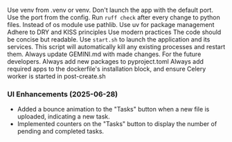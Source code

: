 Use venv from .venv or venv.
Don't launch the app with the default port. Use the port from the config.
Run `ruff check` after every change to python files.
Instead of os module use pathlib.
Use uv for package management
Adhere to DRY and KISS principles
Use modern practices
The code should be concise but readable.
Use `start.sh` to launch the application and its services. This script will automatically kill any existing processes and restart them.
Always update GEMINI.md with made changes. For the future developers.
Always add new packages to pyproject.toml
Always add required apps to the dockerfile's installation block, and ensure Celery worker is started in post-create.sh

### UI Enhancements (2025-06-28)

- Added a bounce animation to the "Tasks" button when a new file is uploaded, indicating a new task.
- Implemented counters on the "Tasks" button to display the number of pending and completed tasks.
